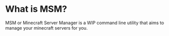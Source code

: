 # What is MSM?
MSM or Minecraft Server Manager is a WIP command line utility that aims to manage your minecraft servers for you.





